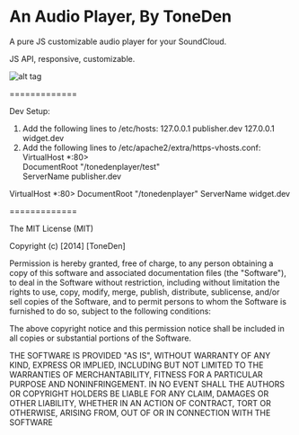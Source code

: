 An Audio Player, By ToneDen
=============

A pure JS customizable audio player for your SoundCloud. 

JS API, responsive, customizable.

![alt tag](https://raw.github.com/tim-thimmaiah/tonedenplayer/master/mockupv1.png)

=============

Dev Setup:

1. Add the following lines to /etc/hosts:
127.0.0.1 publisher.dev
127.0.0.1 widget.dev
2. Add the following lines to /etc/apache2/extra/https-vhosts.conf:  
VirtualHost *:80>  
    DocumentRoot "<repo location>/tonedenplayer/test"  
    ServerName publisher.dev  
</VirtualHost>  
VirtualHost *:80>  
    DocumentRoot "<repo location>/tonedenplayer"  
    ServerName widget.dev  
</VirtualHost>  

=============

The MIT License (MIT)

Copyright (c) [2014] [ToneDen]

Permission is hereby granted, free of charge, to any person obtaining a copy of
this software and associated documentation files (the "Software"), to deal in
the Software without restriction, including without limitation the rights to
use, copy, modify, merge, publish, distribute, sublicense, and/or sell copies of
the Software, and to permit persons to whom the Software is furnished to do so,
subject to the following conditions:

The above copyright notice and this permission notice shall be included in all
copies or substantial portions of the Software.

THE SOFTWARE IS PROVIDED "AS IS", WITHOUT WARRANTY OF ANY KIND, EXPRESS OR
IMPLIED, INCLUDING BUT NOT LIMITED TO THE WARRANTIES OF MERCHANTABILITY, FITNESS
FOR A PARTICULAR PURPOSE AND NONINFRINGEMENT. IN NO EVENT SHALL THE AUTHORS OR
COPYRIGHT HOLDERS BE LIABLE FOR ANY CLAIM, DAMAGES OR OTHER LIABILITY, WHETHER
IN AN ACTION OF CONTRACT, TORT OR OTHERWISE, ARISING FROM, OUT OF OR IN
CONNECTION WITH THE SOFTWARE
